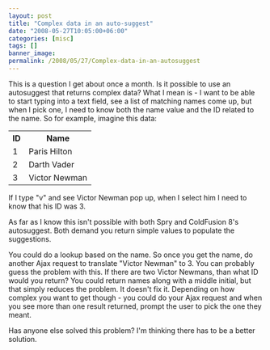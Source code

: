 ```yaml
---
layout: post
title: "Complex data in an auto-suggest"
date: "2008-05-27T10:05:00+06:00"
categories: [misc]
tags: []
banner_image: 
permalink: /2008/05/27/Complex-data-in-an-autosuggest
---
```


This is a question I get about once a month. Is it possible to use an autosuggest that returns complex data? What I mean is - I want to be able to start typing into a text field, see a list of matching names come up, but when I pick one, I need to know both the name value and the ID related to the name. So for example, imagine this data:

<table>
<tr>
<th>ID</th><th>Name</th>
</tr>
<tr>
<td>1</td><td>Paris Hilton</td>
</tr>
<tr>
<td>2</td><td>Darth Vader</td>
</tr>
<tr>
<td>3</td><td>Victor Newman</td>
</tr>
</table>

If I type "v" and see Victor Newman pop up, when I select him I need to know that his ID was 3.

As far as I know this isn't possible with both Spry and ColdFusion 8's autosuggest. Both demand you return simple values to populate the suggestions. 

You could do a lookup based on the name. So once you get the name, do another Ajax request to translate "Victor Newman" to 3. You can probably guess the problem with this. If there are two Victor Newmans, than what ID would you return? You could return names along with a middle initial, but that simply reduces the problem. It doesn't fix it. Depending on how complex you want to get though - you could do your Ajax request and when you see more than one result returned, prompt the user to pick the one they meant. 

Has anyone else solved this problem? I'm thinking there has to be a better solution.